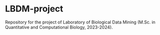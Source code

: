 # LBDM-project

Repository for the project of Laboratory of Biological Data Mining (M.Sc. in Quantitative and Computational Biology, 2023-2024).
